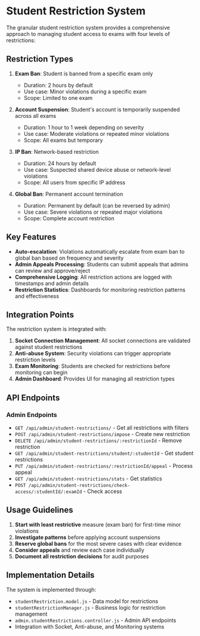 # Student Restriction System

The granular student restriction system provides a comprehensive approach to managing student access to exams with four levels of restrictions:

## Restriction Types

1. **Exam Ban**: Student is banned from a specific exam only
   - Duration: 2 hours by default
   - Use case: Minor violations during a specific exam
   - Scope: Limited to one exam

2. **Account Suspension**: Student's account is temporarily suspended across all exams
   - Duration: 1 hour to 1 week depending on severity
   - Use case: Moderate violations or repeated minor violations
   - Scope: All exams but temporary

3. **IP Ban**: Network-based restriction
   - Duration: 24 hours by default
   - Use case: Suspected shared device abuse or network-level violations
   - Scope: All users from specific IP address

4. **Global Ban**: Permanent account termination
   - Duration: Permanent by default (can be reversed by admin)
   - Use case: Severe violations or repeated major violations
   - Scope: Complete account restriction

## Key Features

- **Auto-escalation**: Violations automatically escalate from exam ban to global ban based on frequency and severity
- **Admin Appeals Processing**: Students can submit appeals that admins can review and approve/reject
- **Comprehensive Logging**: All restriction actions are logged with timestamps and admin details
- **Restriction Statistics**: Dashboards for monitoring restriction patterns and effectiveness

## Integration Points

The restriction system is integrated with:

1. **Socket Connection Management**: All socket connections are validated against student restrictions
2. **Anti-abuse System**: Security violations can trigger appropriate restriction levels
3. **Exam Monitoring**: Students are checked for restrictions before monitoring can begin
4. **Admin Dashboard**: Provides UI for managing all restriction types

## API Endpoints

### Admin Endpoints

- `GET /api/admin/student-restrictions/` - Get all restrictions with filters
- `POST /api/admin/student-restrictions/impose` - Create new restriction
- `DELETE /api/admin/student-restrictions/:restrictionId` - Remove restriction
- `GET /api/admin/student-restrictions/student/:studentId` - Get student restrictions
- `PUT /api/admin/student-restrictions/:restrictionId/appeal` - Process appeal
- `GET /api/admin/student-restrictions/stats` - Get statistics
- `POST /api/admin/student-restrictions/check-access/:studentId/:examId` - Check access

## Usage Guidelines

1. **Start with least restrictive** measure (exam ban) for first-time minor violations
2. **Investigate patterns** before applying account suspensions
3. **Reserve global bans** for the most severe cases with clear evidence
4. **Consider appeals** and review each case individually
5. **Document all restriction decisions** for audit purposes

## Implementation Details

The system is implemented through:

- `studentRestriction.model.js` - Data model for restrictions
- `studentRestrictionManager.js` - Business logic for restriction management
- `admin.studentRestrictions.controller.js` - Admin API endpoints
- Integration with Socket, Anti-abuse, and Monitoring systems
